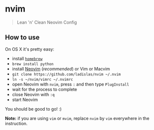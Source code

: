 nvim
====

> Lean 'n' Clean Neovim Config

## How to use

On OS X it's pretty easy:

- install [`homebrew`](http://brew.sh/)
- `brew install python`
- install [Neovim](http://neovim.org/) (*recommended*) or Vim or Macvim
- `git clone https://github.com/ladislas/nvim ~/.nvim`
- `ln -s ~/nvim/vimrc ~/.nvimrc`
- open Neovim with `nvim`, press `:` and then type `PlugInstall`
- wait for the process to complete
- close Neovim with `:q`
- start Neovim

You should be good to go! :)

**Note:** if you are using `vim` or `mvim`, replace `nvim` by `vim` everywhere in the instruction.
